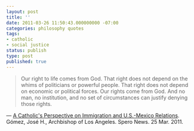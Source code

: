 ```yaml
---
layout: post
title: ''
date: 2011-03-26 11:50:43.000000000 -07:00
categories: philosophy quotes
tags:
- catholic
- social justice
status: publish
type: post
published: true
---
```

> Our right to life comes from God. That right does not depend on the whims of politicians or powerful people. That right does not depend on economic or political forces. Our rights come from God. And no man, no institution, and no set of circumstances can justify denying those rights.

&mdash; [A Catholic's Perspective on Immigration and U.S.-Mexico Relations](http://ow.ly/4mJTK). Gómez, José H., Archbishop of Los Angeles. Spero News. 25 Mar. 2011.
